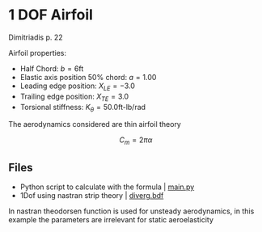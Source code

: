 # 1 DOF Airfoil

Dimitriadis p. 22

Airfoil properties:

- Half Chord: $b=6\text{ft}$
- Elastic axis position 50% chord: $a=1.00$
- Leading edge position: $X_{LE} = -3.0$
- Trailing edge position: $X_{TE} = 3.0$
- Torsional stiffness: $K_{\theta}=50.0\text{ft-lb/rad}$

The aerodynamics considered are thin airfoil theory

$$
C_m = 2 \pi \alpha
$$

## Files 

- Python script to calculate with the formula  | [main.py](main.py)
- 1Dof using nastran strip theory  | [diverg.bdf](diverg.bdf)

In nastran theodorsen function is used for unsteady aerodynamics, in this example 
the parameters are irrelevant for static aeroelasticity



